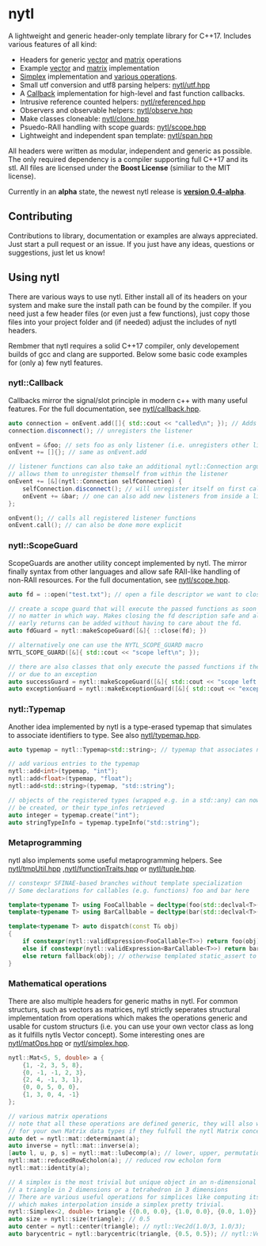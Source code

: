 # nytl

A lightweight and generic header-only template library for C++17.
Includes various features of all kind:

- Headers for generic [vector](nytl/vecOps.hpp) and [matrix](nytl/matOps.hpp) operations
- Example [vector](nytl/vec.hpp) and [matrix](nytl/mat.hpp) implementation
- [Simplex](nytl/simplex.hpp) implementation and [various operations](nytl/simplexOps.hpp).
- Small utf conversion and utf8 parsing helpers: [nytl/utf.hpp](nytl/utf.hpp)
- A [Callback](nytl/callback.hpp) implementation for high-level and fast function callbacks.
- Intrusive reference counted helpers: [nytl/referenced.hpp](nytl/referenced.hpp)
- Observers and observable helpers: [nytl/observe.hpp](nytl/observe.hpp)
- Make classes cloneable: [nytl/clone.hpp](nytl/clone.hpp)
- Psuedo-RAII handling with scope guards: [nytl/scope.hpp](nytl/scope.hpp)
- Lightweight and independent span template: [nytl/span.hpp](nytl/span.hpp)

All headers were written as modular, independent and generic as possible. The only required
dependency is a compiler supporting full C++17 and its stl.
All files are licensed under the __Boost License__ (similiar to the MIT license).

Currently in an __alpha__ state, the newest nytl release is
__[version 0.4-alpha](https://github.com/nyorain/nytl/releases)__.

## Contributing

Contributions to library, documentation or examples are always appreciated.
Just start a pull request or an issue.
If you just have any ideas, questions or suggestions, just let us know!

## Using nytl

There are various ways to use nytl. Either install all of its headers on your system and make
sure the install path can be found by the compiler.
If you need just a few header files (or even just a few functions), just copy those files into
your project folder and (if needed) adjust the includes of nytl headers.

Rembmer that nytl requires a solid C++17 compiler, only developement builds of gcc and clang
are supported.
Below some basic code examples for (only a) few nytl features.

### nytl::Callback

Callbacks mirror the signal/slot principle in modern c++ with many useful features.
For the full documentation, see [nytl/callback.hpp](nytl/callback.hpp).

```cpp
auto connection = onEvent.add([]{ std::cout << "called\n"; }); // Adds a callback listener
connection.disconnect(); // unregisters the listener

onEvent = &foo; // sets foo as only listener (i.e. unregisters other listeners)
onEvent += []{}; // same as onEvent.add

// listener functions can also take an additional nytl::Connection argument that
// allows them to unregister themself from within the listener
onEvent += [&](nytl::Connection selfConnection) {
	selfConnection.disconnect(); // will unregister itself on first call
	onEvent += &bar; // one can also add new listeners from inside a listener
};

onEvent(); // calls all registered listener functions
onEvent.call(); // can also be done more explicit
```

### nytl::ScopeGuard

ScopeGuards are another utility concept implemented by nytl. The mirror finally syntax from
other languages and allow safe RAII-like handling of non-RAII resources.
For the full documentation, see [nytl/scope.hpp](nytl/scope.hpp).

```cpp
auto fd = ::open("test.txt"); // open a file descriptor we want to close later on

// create a scope guard that will execute the passed functions as soon as this scope is left,
// no matter in which way. Makes closing the fd description safe and also more maintainable since
// early returns can be added without having to care about the fd.
auto fdGuard = nytl::makeScopeGuard([&]{ ::close(fd); })

// alternatively one can use the NYTL_SCOPE_GUARD macro
NYTL_SCOPE_GUARD([&]{ std::cout << "scope left\n"; });

// there are also classes that only execute the passed functions if the scope was left normally
// or due to an exception
auto successGuard = nytl::makeScopeGuard([&]{ std::cout << "scope left normally\n"; });
auto exceptionGuard = nytl::makeExceptionGuard([&]{ std::cout << "exception thrown\n"; });
```

### nytl::Typemap

Another idea implemented by nytl is a type-erased typemap that simulates to associate
identifiers to type. See also [nytl/typemap.hpp](nytl/typemap.hpp).

```cpp
auto typemap = nytl::Typemap<std::string>; // typemap that associates names to types

// add various entries to the typemap
nytl::add<int>(typemap, "int");
nytl::add<float>(typemap, "float");
nytl::add<std::string>(typemap, "std::string");

// objects of the registered types (wrapped e.g. in a std::any) can now dynamically
// be created, or their type_infos retrieved
auto integer = typemap.create("int");
auto stringTypeInfo = typemap.typeInfo("std::string");
```

### Metaprogramming

nytl also implements some useful metaprogramming helpers. See [nytl/tmpUtil.hpp](nytl/tmpUtil.hpp)
,[nytl/functionTraits.hpp](nytl/functionTraits.hpp) or [nytl/tuple.hpp](nytl/tuple.hpp).

```cpp
// constexpr SFINAE-based branches without template specialization
// Some declarations for callables (e.g. functions) foo and bar here

template<typename T> using FooCallbable = decltype(foo(std::declval<T>()));
template<typename T> using BarCallbable = decltype(bar(std::declval<T>()));

template<typename T> auto dispatch(const T& obj)
{
	if constexpr(nytl::validExpression<FooCallable<T>>) return foo(obj);
	else if constexpr(nytl::validExpression<BarCallable<T>>) return bar(obj);
	else return fallback(obj); // otherwise templated static_assert to generate error
}
```

### Mathematical operations

There are also multiple headers for generic maths in nytl. For common structurs, such as
vectors as matrices, nytl strictly seperates structural implementation from operations which
makes the operations generic and usable for custom structurs (i.e. you can use your own
vector class as long as it fulfills nytls Vector concept).
Some interesting ones are [nytl/matOps.hpp](nytl/matOps.hpp) or
[nytl/simplex.hpp](nytl/simplex.hpp).

```cpp
nytl::Mat<5, 5, double> a {
	{1, -2, 3, 5, 8},
	{0, -1, -1, 2, 3},
	{2, 4, -1, 3, 1},
	{0, 0, 5, 0, 0},
	{1, 3, 0, 4, -1}
};

// various matrix operations
// note that all these operations are defined generic, they will also work
// for your own Matrix data types if they fulfull the nytl Matrix concept.
auto det = nytl::mat::determinant(a);
auto inverse = nytl::mat::inverse(a);
[auto l, u, p, s] = nytl::mat::luDecomp(a); // lower, upper, permutation, sign (of permutation)
nytl::mat::reducedRowEcholon(a); // reduced row echolon form
nytl::mat::identity(a);

// A simplex is the most trivial but unique object in an n-dimensional space, so e.g.
// a triangle in 2 dimensions or a tetrahedron in 3 dimensions
// There are various useful operations for simplices like computing its barycentric coordinates
// which makes interpolation inside a simplex pretty trivial.
nytl::Simplex<2, double> triangle {{0.0, 0.0}, {1.0, 0.0}, {0.0, 1.0}};
auto size = nytl::size(triangle); // 0.5
auto center = nytl::center(triangle); // nytl::Vec2d(1.0/3, 1.0/3);
auto barycentric = nytl::barycentric(triangle, {0.5, 0.5}); // nytl::Vec3d {0.0, 0.5, 0.5}
```
